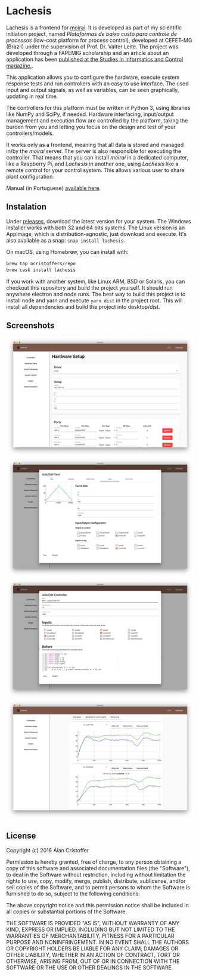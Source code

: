 # Lachesis

Lachesis is a frontend for [moirai](https://github.com/acristoffers/moirai). It
is developed as part of my scientific initiation project, named _Plataformas de
baixo custo para controle de processos_ (low-cost platform for process control),
developed at CEFET-MG (Brazil) under the supervision of Prof. Dr. Valter Leite.
The project was developed through a FAPEMIG scholarship and an article about an
application has been [published at the Studies in Informatics and Control
magazine.](https://sic.ici.ro/affordable-control-platform-with-mpc-applications).

This application allows you to configure the hardware, execute system response
tests and run controllers with an easy to use interface. The used input and
output signals, as well as variables, can be seen graphically, updating in real
time.

The controllers for this platform must be written in Python 3, using libraries
like NumPy and SciPy, if needed. Hardware interfacing, input/output management
and execution flow are controlled by the platform, taking the burden from you
and letting you focus on the design and test of your controllers/models.

It works only as a frontend, meaning that all data is stored and managed in/by
the _moirai_ server. The server is also responsible for executing the
controller. That means that you can install _moirai_ in a dedicated computer,
like a Raspberry Pi, and _Lachesis_ in another one, using _Lachesis_ like a
remote control for your control system. This allows various user to share plant
configuration.

Manual (in Portuguese) [available here](https://github.com/acristoffers/Manual-Lachesis/raw/master/document.pdf).

## Instalation

Under [releases](https://github.com/acristoffers/Lachesis/releases), download
the latest version for your system. The Windows installer works with both 32 and
64 bits systems. The Linux version is an AppImage, which is
distribution-agnostic, just download and execute. It's also available as a snap:
`snap install lachesis`.

On macOS, using Homebrew, you can install with:

```bash
brew tap acristoffers/repo
brew cask install lachesis
```

If you work with another system, like Linux ARM, BSD or Solaris, you can
checkout this repository and build the project yourself. It should run anywhere
electron and node runs. The best way to build this project is to install node
and yarn and execute `yarn dist` in the project root. This will install all
dependencies and build the project into desktop/dist.

## Screenshots

![Hardware configuration form](/screenshots/Figure1.png)
![Open-loop (System Response) form](/screenshots/Figure2.png)
![Closed-loop (System Control) form](/screenshots/Figure3.png)
![Live graphics and data export](/screenshots/Figure4.png)

## License

Copyright (c) 2016 Álan Crístoffer

Permission is hereby granted, free of charge, to any person obtaining a copy
of this software and associated documentation files (the "Software"), to deal
in the Software without restriction, including without limitation the rights
to use, copy, modify, merge, publish, distribute, sublicense, and/or sell
copies of the Software, and to permit persons to whom the Software is
furnished to do so, subject to the following conditions:

The above copyright notice and this permission notice shall be included in
all copies or substantial portions of the Software.

THE SOFTWARE IS PROVIDED "AS IS", WITHOUT WARRANTY OF ANY KIND, EXPRESS OR
IMPLIED, INCLUDING BUT NOT LIMITED TO THE WARRANTIES OF MERCHANTABILITY,
FITNESS FOR A PARTICULAR PURPOSE AND NONINFRINGEMENT. IN NO EVENT SHALL THE
AUTHORS OR COPYRIGHT HOLDERS BE LIABLE FOR ANY CLAIM, DAMAGES OR OTHER
LIABILITY, WHETHER IN AN ACTION OF CONTRACT, TORT OR OTHERWISE, ARISING FROM,
OUT OF OR IN CONNECTION WITH THE SOFTWARE OR THE USE OR OTHER DEALINGS IN
THE SOFTWARE.
